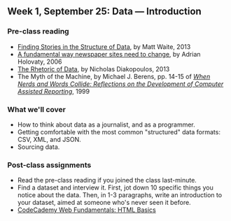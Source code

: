 ## Week 1, September 25: Data — Introduction

### Pre-class reading

- [Finding Stories in the Structure of Data](http://source.mozillaopennews.org/en-US/learning/finding-stories-structure-data/), by Matt Waite, 2013
- [A fundamental way newspaper sites need to change](http://www.holovaty.com/writing/fundamental-change/), by Adrian Holovaty, 2006
- [The Rhetoric of Data](http://towcenter.org/blog/the-rhetoric-of-data/), by Nicholas Diakopoulos, 2013
- The Myth of the Machine, by Michael J. Berens, pp. 14-15 of [*When Nerds and Words Collide: Reflections on the Development of Computer Assisted Reporting*](https://www.documentcloud.org/documents/757701-nerds-and-words.html), 1999

### What we'll cover

- How to think about data as a journalist, and as a programmer. 
- Getting comfortable with the most common "structured" data formats: CSV, XML, and JSON. 
- Sourcing data.

### Post-class assignments

- Read the pre-class reading if you joined the class last-minute.
- Find a dataset and interview it. First, jot down 10 specific things you notice about the data. Then, in 1-3 paragraphs, write an introduction to your dataset, aimed at someone who's never seen it before.
- [CodeCademy Web Fundamentals: HTML Basics](http://www.codecademy.com/courses/web-beginner-en-HZA3b/)
